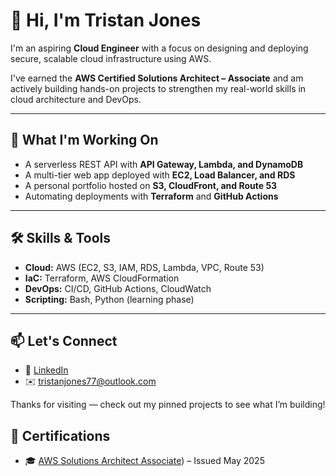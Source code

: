 # 👋 Hi, I'm Tristan Jones

I'm an aspiring **Cloud Engineer** with a focus on designing and deploying secure, scalable cloud infrastructure using AWS.

I've earned the **AWS Certified Solutions Architect – Associate** and am actively building hands-on projects to strengthen my real-world skills in cloud architecture and DevOps.

---

## 🚀 What I'm Working On
- A serverless REST API with **API Gateway, Lambda, and DynamoDB**
- A multi-tier web app deployed with **EC2, Load Balancer, and RDS**
- A personal portfolio hosted on **S3, CloudFront, and Route 53**
- Automating deployments with **Terraform** and **GitHub Actions**

---

## 🛠 Skills & Tools
- **Cloud:** AWS (EC2, S3, IAM, RDS, Lambda, VPC, Route 53)
- **IaC:** Terraform, AWS CloudFormation
- **DevOps:** CI/CD, GitHub Actions, CloudWatch
- **Scripting:** Bash, Python (learning phase)

---

## 📫 Let's Connect
- 💼 [LinkedIn](https://www.linkedin.com/in/tristan-jones-0a106a217/)
- ✉️ tristanjones77@outlook.com

Thanks for visiting — check out my pinned projects to see what I’m building!




## 🧾 Certifications

- 🎓 [AWS Solutions Architect Associate](https://www.credly.com/badges/7024386b-edf2-41d1-b529-bae40ad26475/public_url)) – Issued May 2025
